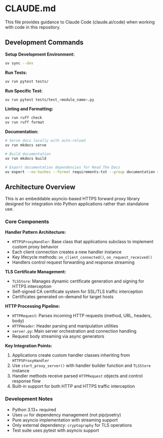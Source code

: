 # CLAUDE.md

This file provides guidance to Claude Code (claude.ai/code) when working with code in this repository.

## Development Commands

**Setup Development Environment:**
```bash
uv sync --dev
```

**Run Tests:**
```bash
uv run pytest tests/
```

**Run Specific Test:**
```bash
uv run pytest tests/test_<module_name>.py
```

**Linting and Formatting:**
```bash
uv run ruff check
uv run ruff format
```

**Documentation:**
```bash
# Serve docs locally with auto-reload
uv run mkdocs serve

# Build documentation
uv run mkdocs build

# Export documentation dependencies for Read The Docs
uv export --no-hashes --format requirements-txt --group documentation > docs/requirements.txt
```

## Architecture Overview

This is an embeddable asyncio-based HTTPS forward proxy library designed for integration into Python applications rather than standalone use.

### Core Components

**Handler Pattern Architecture:**
- `HTTPSProxyHandler`: Base class that applications subclass to implement custom proxy behavior
- Each client connection creates a new handler instance 
- Key lifecycle methods: `on_client_connected()`, `on_request_received()`
- Handlers control request forwarding and response streaming

**TLS Certificate Management:**
- `TLSStore`: Manages dynamic certificate generation and signing for HTTPS interception
- Self-signed CA certificate system for SSL/TLS traffic interception
- Certificates generated on-demand for target hosts

**HTTP Processing Pipeline:**
- `HTTPRequest`: Parses incoming HTTP requests (method, URL, headers, body)
- `HTTPHeader`: Header parsing and manipulation utilities
- `server.py`: Main server orchestration and connection handling
- Request body streaming via async generators

**Key Integration Points:**
1. Applications create custom handler classes inheriting from `HTTPSProxyHandler`
2. Use `start_proxy_server()` with handler builder function and `TLSStore` instance
3. Handler methods receive parsed `HTTPRequest` objects and control response flow
4. Built-in support for both HTTP and HTTPS traffic interception

### Development Notes

- Python 3.13+ required
- Uses `uv` for dependency management (not pip/poetry)
- Pure asyncio implementation with streaming support
- Only external dependency: `cryptography` for TLS operations
- Test suite uses pytest with asyncio support
